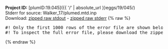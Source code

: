 **Project ID:** [plumID:19.045]({{ '/' | absolute_url }}eggs/19/045/)  
Stderr for source:  Walker_17/plumed.mtd.inp   
Download: [zipped raw stdout](plumed.mtd.inp.plumed.stdout.txt.zip) - [zipped raw stderr](plumed.mtd.inp.plumed.stderr.txt.zip) 
{% raw %}
<pre>
#! Only the first 1000 rows of the error file are shown below
#! To inspect the full error file, please download the zipped raw stderr file above
</pre>
{% endraw %}
